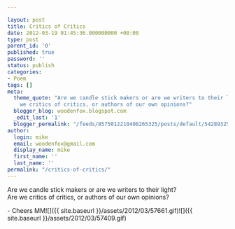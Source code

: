 ```yaml
---

layout: post
title: Critics of Critics
date: 2012-03-19 01:45:36.000000000 +00:00
type: post
parent_id: '0'
published: true
password: ''
status: publish
categories:
- Poem
tags: []
meta:
  theme_quote: "Are we candle stick makers or are we writers to their light?\r\nAre
    we critics of critics, or authors of our own opinions?"
  blogger_blog: woodenfox.blogspot.com
  _edit_last: '1'
  blogger_permalink: "/feeds/8575012210408265325/posts/default/5428932531384091880"
author:
  login: mike
  email: woodenfox@gmail.com
  display_name: mike
  first_name: ''
  last_name: ''
permalink: "/critics-of-critics/"
---
```

Are we candle stick makers or are we writers to their light?  
Are we critics of critics, or authors of our own opinions?

\- Cheers MM![]({{ site.baseurl }}/assets/2012/03/57661.gif)![]({{
site.baseurl }}/assets/2012/03/57409.gif)

